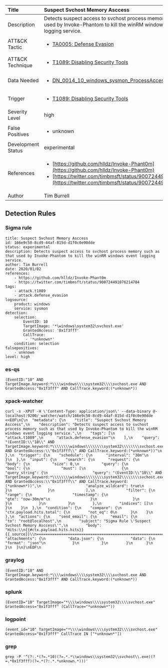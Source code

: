 | Title                | Suspect Svchost Memory Asccess                                                                                                                                                 |
|:---------------------|:------------------------------------------------------------------------------------------------------------------------------------------------------------|
| Description          | Detects suspect access to svchost process memory such as that used by Invoke-Phantom to kill the winRM windows event logging service.                                                                                                                                           |
| ATT&amp;CK Tactic    |  <ul><li>[TA0005: Defense Evasion](https://attack.mitre.org/tactics/TA0005)</li></ul>  |
| ATT&amp;CK Technique | <ul><li>[T1089: Disabling Security Tools](https://attack.mitre.org/techniques/T1089)</li></ul>  |
| Data Needed          | <ul><li>[DN_0014_10_windows_sysmon_ProcessAccess](../Data_Needed/DN_0014_10_windows_sysmon_ProcessAccess.md)</li></ul>  |
| Trigger              | <ul><li>[T1089: Disabling Security Tools](../Triggers/T1089.md)</li></ul>  |
| Severity Level       | high |
| False Positives      | <ul><li>unknown</li></ul>  |
| Development Status   | experimental |
| References           | <ul><li>[https://github.com/hlldz/Invoke-Phant0m](https://github.com/hlldz/Invoke-Phant0m)</li><li>[https://twitter.com/timbmsft/status/900724491076214784](https://twitter.com/timbmsft/status/900724491076214784)</li></ul>  |
| Author               | Tim Burrell |


## Detection Rules

### Sigma rule

```
title: Suspect Svchost Memory Asccess
id: 166e9c50-8cd9-44af-815d-d1f0c0e90dde
status: experimental
description: Detects suspect access to svchost process memory such as that used by Invoke-Phantom to kill the winRM windows event logging service.
author: Tim Burrell
date: 2020/01/02
references:
    - https://github.com/hlldz/Invoke-Phant0m
    - https://twitter.com/timbmsft/status/900724491076214784
tags:
    - attack.t1089
    - attack.defense_evasion
logsource:
    product: windows
    service: sysmon
detection:
    selection:
        EventID: 10
        TargetImage: '*\windows\system32\svchost.exe'
        GrantedAccess: '0x1f3fff'
        CallTrace:
         - '*unknown*'
    condition: selection
falsepositives:
    - unknown
level: high

```





### es-qs
    
```
(EventID:"10" AND TargetImage.keyword:*\\\\windows\\\\system32\\\\svchost.exe AND GrantedAccess:"0x1f3fff" AND CallTrace.keyword:(*unknown*))
```


### xpack-watcher
    
```
curl -s -XPUT -H \'Content-Type: application/json\' --data-binary @- localhost:9200/_watcher/watch/166e9c50-8cd9-44af-815d-d1f0c0e90dde <<EOF\n{\n  "metadata": {\n    "title": "Suspect Svchost Memory Asccess",\n    "description": "Detects suspect access to svchost process memory such as that used by Invoke-Phantom to kill the winRM windows event logging service.",\n    "tags": [\n      "attack.t1089",\n      "attack.defense_evasion"\n    ],\n    "query": "(EventID:\\"10\\" AND TargetImage.keyword:*\\\\\\\\windows\\\\\\\\system32\\\\\\\\svchost.exe AND GrantedAccess:\\"0x1f3fff\\" AND CallTrace.keyword:(*unknown*))"\n  },\n  "trigger": {\n    "schedule": {\n      "interval": "30m"\n    }\n  },\n  "input": {\n    "search": {\n      "request": {\n        "body": {\n          "size": 0,\n          "query": {\n            "bool": {\n              "must": [\n                {\n                  "query_string": {\n                    "query": "(EventID:\\"10\\" AND TargetImage.keyword:*\\\\\\\\windows\\\\\\\\system32\\\\\\\\svchost.exe AND GrantedAccess:\\"0x1f3fff\\" AND CallTrace.keyword:(*unknown*))",\n                    "analyze_wildcard": true\n                  }\n                }\n              ],\n              "filter": {\n                "range": {\n                  "timestamp": {\n                    "gte": "now-30m/m"\n                  }\n                }\n              }\n            }\n          }\n        },\n        "indices": []\n      }\n    }\n  },\n  "condition": {\n    "compare": {\n      "ctx.payload.hits.total": {\n        "not_eq": 0\n      }\n    }\n  },\n  "actions": {\n    "send_email": {\n      "email": {\n        "to": "root@localhost",\n        "subject": "Sigma Rule \'Suspect Svchost Memory Asccess\'",\n        "body": "Hits:\\n{{#ctx.payload.hits.hits}}{{_source}}\\n================================================================================\\n{{/ctx.payload.hits.hits}}",\n        "attachments": {\n          "data.json": {\n            "data": {\n              "format": "json"\n            }\n          }\n        }\n      }\n    }\n  }\n}\nEOF\n
```


### graylog
    
```
(EventID:"10" AND TargetImage.keyword:*\\\\windows\\\\system32\\\\svchost.exe AND GrantedAccess:"0x1f3fff" AND CallTrace.keyword:(*unknown*))
```


### splunk
    
```
(EventID="10" TargetImage="*\\\\windows\\\\system32\\\\svchost.exe" GrantedAccess="0x1f3fff" (CallTrace="*unknown*"))
```


### logpoint
    
```
(event_id="10" TargetImage="*\\\\windows\\\\system32\\\\svchost.exe" GrantedAccess="0x1f3fff" CallTrace IN ["*unknown*"])
```


### grep
    
```
grep -P '^(?:.*(?=.*10)(?=.*.*\\windows\\system32\\svchost\\.exe)(?=.*0x1f3fff)(?=.*(?:.*.*unknown.*)))'
```



